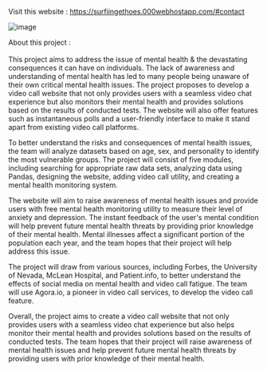 Visit this website : https://surfiingethoes.000webhostapp.com/#contact

![image](https://user-images.githubusercontent.com/126934403/222884542-53dffd02-f1ae-4295-beec-4d0376aa5709.png)


About this project : 
<br>
<br>
This project aims to address the issue of mental health & the devastating consequences it can have on individuals. The lack of awareness and understanding of mental health has led to many people being unaware of their own critical mental health issues. The project proposes to develop a video call website that not only provides users with a seamless video chat experience but also monitors their mental health and provides solutions based on the results of conducted tests. The website will also offer features such as instantaneous polls and a user-friendly interface to make it stand apart from existing video call platforms.

To better understand the risks and consequences of mental health issues, the team will analyze datasets based on age, sex, and personality to identify the most vulnerable groups. The project will consist of five modules, including searching for appropriate raw data sets, analyzing data using Pandas, designing the website, adding video call utility, and creating a mental health monitoring system.
 
The website will aim to raise awareness of mental health issues and provide users with free mental health monitoring utility to measure their level of anxiety and depression. The instant feedback of the user's mental condition will help prevent future mental health threats by providing prior knowledge of their mental health. Mental illnesses affect a significant portion of the population each year, and the team hopes that their project will help address this issue.

The project will draw from various sources, including Forbes, the University of Nevada, McLean Hospital, and Patient.info, to better understand the effects of social media on mental health and video call fatigue. The team will use Agora.io, a pioneer in video call services, to develop the video call feature.

Overall, the project aims to create a video call website that not only provides users with a seamless video chat experience but also helps monitor their mental health and provides solutions based on the results of conducted tests. The team hopes that their project will raise awareness of mental health issues and help prevent future mental health threats by providing users with prior knowledge of their mental health.
